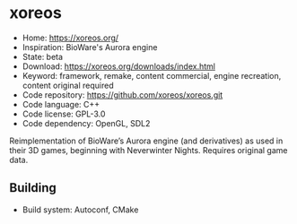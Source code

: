 # xoreos

- Home: https://xoreos.org/
- Inspiration: BioWare's Aurora engine
- State: beta
- Download: https://xoreos.org/downloads/index.html
- Keyword: framework, remake, content commercial, engine recreation, content original required
- Code repository: https://github.com/xoreos/xoreos.git
- Code language: C++
- Code license: GPL-3.0
- Code dependency: OpenGL, SDL2

Reimplementation of BioWare’s Aurora engine (and derivatives) as used in their 3D games, beginning with Neverwinter Nights.
Requires original game data.

## Building

- Build system: Autoconf, CMake
